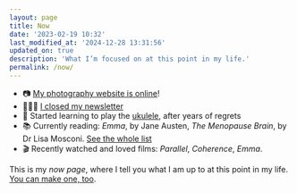 ```yaml
---
layout: page
title: Now
date: '2023-02-19 10:32'
last_modified_at: '2024-12-28 13:31:56'
updated_on: true
description: 'What I’m focused on at this point in my life.'
permalink: /now/
---
```

<ul class="mb-5">
  <li class="border-bottom mt-2">📷 <a href="https://silviamaggiphotography.com">My photography website is online</a>!</li>
  <li class="border-bottom mt-2">👩🏻‍💻 <a href="{{ site.url }}/newsletter/archive/newsletter-69/">I closed my newsletter</a></li>
  <li class="border-bottom mt-2">🎼 Started learning to play the <a href="{{ site.url }}/tag/ukulele/">ukulele</a>, after years of regrets</li>
  <li class="border-bottom mt-2">📚 Currently reading: <em>Emma</em>, by Jane Austen, <em>The Menopause Brain</em>, by Dr Lisa Mosconi. <a href="{{ site.url }}/books/books-im-reading/">See the whole list</a></li>
  <li class="border-bottom mt-2">🎬 Recently watched and loved films: <em>Parallel</em>, <em>Coherence</em>, <em>Emma</em>.</li>
</ul>

This is my *now page*, where I tell you what I am up to at this point in my life. [You can make one, too](https://nownownow.com/about).